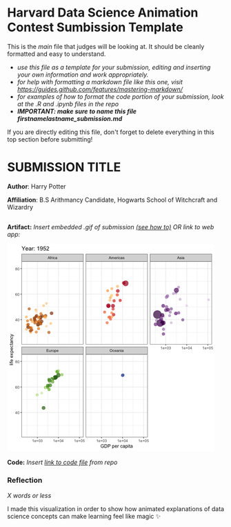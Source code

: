 # Harvard Data Science Animation Contest Sumbission Template

This is the *main* file that judges will be looking at. It should be cleanly formatted and easy to understand.

- *use this file as a template for your submission, editing and inserting your own information and work appropriately.*
- *for help with formatting a markdown file like this one, visit https://guides.github.com/features/mastering-markdown/*
- *for examples of how to format the code portion of your submission, look at the .R and .ipynb files in the repo*
- ***IMPORTANT: make sure to name this file firstnamelastname_submission.md***

If you are directly editing this file, don't forget to delete everything in this top section before submitting!
##


# SUBMISSION TITLE

**Author**: Harry Potter

**Affiliation**: B.S Arithmancy Candidate, Hogwarts School of Witchcraft and Wizardry
##

**Artifact:**
*Insert embedded .gif of submission [(see how to)](https://stackoverflow.com/questions/34341808/is-there-a-way-to-add-a-gif-to-a-markdown-file) OR link to web app:*

![a gif of my submission](ArtifactExamples/firstnamelastname_artifact.gif)

**Code:** *Insert [link to code file](CodeExamples/harrypotter_code.Rmd) from repo*

### Reflection

*X words or less*

I made this visualization in order to show how animated explanations of data science concepts can make learning feel like magic :sparkles:
